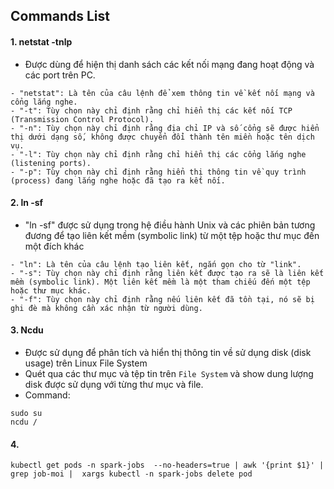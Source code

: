 ## Commands List
#### 1. netstat -tnlp
- Được dùng để hiện thị danh sách các kết nối mạng đang hoạt động và các port trên PC.
```
- "netstat": Là tên của câu lệnh để xem thông tin về kết nối mạng và cổng lắng nghe.
- "-t": Tùy chọn này chỉ định rằng chỉ hiển thị các kết nối TCP (Transmission Control Protocol).
- "-n": Tùy chọn này chỉ định rằng địa chỉ IP và số cổng sẽ được hiển thị dưới dạng số, không được chuyển đổi thành tên miền hoặc tên dịch vụ.
- "-l": Tùy chọn này chỉ định rằng chỉ hiển thị các cổng lắng nghe (listening ports).
- "-p": Tùy chọn này chỉ định rằng hiển thị thông tin về quy trình (process) đang lắng nghe hoặc đã tạo ra kết nối.
```
#### 2. ln -sf
- "ln -sf" được sử dụng trong hệ điều hành Unix và các phiên bản tương đương để tạo liên kết mềm (symbolic link) từ một tệp hoặc thư mục đến một đích khác
```
- "ln": Là tên của câu lệnh tạo liên kết, ngắn gọn cho từ "link".
- "-s": Tùy chọn này chỉ định rằng liên kết được tạo ra sẽ là liên kết mềm (symbolic link). Một liên kết mềm là một tham chiếu đến một tệp hoặc thư mục khác.
- "-f": Tùy chọn này chỉ định rằng nếu liên kết đã tồn tại, nó sẽ bị ghi đè mà không cần xác nhận từ người dùng.
```

#### 3. Ncdu
- Được sử dụng để phân tích và hiển thị thông tin về sử dụng disk (disk usage) trên Linux File System
- Quét qua các thư mục và tệp tin trên `File System` và show dung lượng disk được sử dụng với từng thư mục và file.
- Command: 
```
sudo su
ncdu /
```

#### 4.
```
kubectl get pods -n spark-jobs  --no-headers=true | awk '{print $1}' | grep job-moi |  xargs kubectl -n spark-jobs delete pod
```